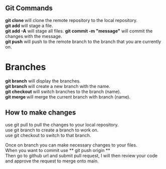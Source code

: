 ## Git Commands

**git clone <url>** will clone the remote repository to the local repository.   
**git add <filename>** will stage a file.   
**git add -A** will stage all files. 
**git commit -m "message"** will commit the changes with the message.     
**git push** will push to the remote branch to the branch that you are currently on.   


# Branches

**git branch** will display the branches.   
**git branch <name>** will create a new branch with the name.   
**git checkout <name>** will switch branches to the branch (name).  
**git merge <name>** will merge the current branch with branch (name).   

## How to make changes

use git pull to pull the changes to your local repository.   
use git branch <name> to create a branch to work on.    
use git checkout <name> to switch to that branch.   

Once on branch you can make necessary changes to your files.     
When you want to commit use ** git push origin <branch name> **   
Then go to github url and submit pull request, I will then review your code and approve the request to merge onto main.    





